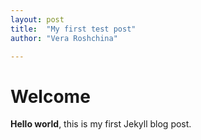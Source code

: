 ```yaml
---
layout: post
title:  "My first test post"
author: "Vera Roshchina"

---
```


# Welcome

**Hello world**, this is my first Jekyll blog post.

